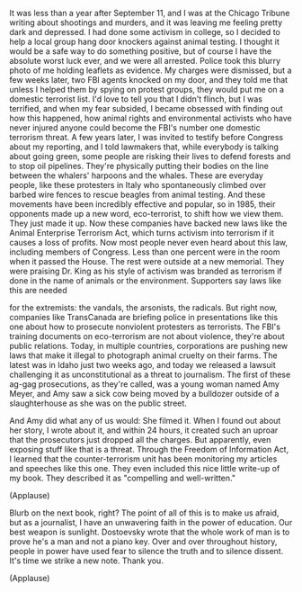 
It was less than a year after September 11,
and I was at the Chicago Tribune
writing about shootings and murders,
and it was leaving me feeling
pretty dark and depressed.
I had done some activism in college,
so I decided to help a local group
hang door knockers against animal testing.
I thought it would be a safe way
to do something positive,
but of course I have the absolute worst luck ever,
and we were all arrested.
Police took this blurry photo of me
holding leaflets as evidence.
My charges were dismissed,
but a few weeks later,
two FBI agents knocked on my door,
and they told me that unless I helped them
by spying on protest groups,
they would put me on a domestic terrorist list.
I&#39;d love to tell you that I didn&#39;t flinch,
but I was terrified,
and when my fear subsided,
I became obsessed with finding out
how this happened,
how animal rights and environmental activists
who have never injured anyone
could become the FBI&#39;s number one
domestic terrorism threat.
A few years later, I was invited to testify
before Congress about my reporting,
and I told lawmakers that, while everybody
is talking about going green,
some people are risking their lives
to defend forests and to stop oil pipelines.
They&#39;re physically putting their bodies on the line
between the whalers&#39; harpoons and the whales.
These are everyday people,
like these protesters in Italy
who spontaneously climbed over
barbed wire fences to rescue beagles
from animal testing.
And these movements have been incredibly effective
and popular,
so in 1985, their opponents made up a new word,
eco-terrorist,
to shift how we view them.
They just made it up.
Now these companies have backed new laws
like the Animal Enterprise Terrorism Act,
which turns activism into terrorism
if it causes a loss of profits.
Now most people never even heard about this law,
including members of Congress.
Less than one percent were in the room
when it passed the House.
The rest were outside at a new memorial.
They were praising Dr. King
as his style of activism was branded as terrorism
if done in the name of animals or the environment.
Supporters say laws like this are needed

for the extremists:
the vandals, the arsonists, the radicals.
But right now, companies like TransCanada
are briefing police in presentations like this one
about how to prosecute nonviolent protesters
as terrorists.
The FBI&#39;s training documents on eco-terrorism
are not about violence,
they&#39;re about public relations.
Today, in multiple countries,
corporations are pushing new laws
that make it illegal to photograph
animal cruelty on their farms.
The latest was in Idaho just two weeks ago,
and today we released a lawsuit
challenging it as unconstitutional
as a threat to journalism.
The first of these ag-gag prosecutions,
as they&#39;re called,
was a young woman named Amy Meyer,
and Amy saw a sick cow being moved
by a bulldozer outside of a slaughterhouse
as she was on the public street.

And Amy did what any of us would:
She filmed it.
When I found out about her story, I wrote about it,
and within 24 hours, it created such an uproar
that the prosecutors just dropped all the charges.
But apparently, even exposing stuff like that
is a threat.
Through the Freedom of Information Act,
I learned that the counter-terrorism unit
has been monitoring my articles
and speeches like this one.
They even included this nice
little write-up of my book.
They described it as &quot;compelling and well-written.&quot;

(Applause)

Blurb on the next book, right?
The point of all of this is to make us afraid,
but as a journalist, I have an unwavering faith
in the power of education.
Our best weapon is sunlight.
Dostoevsky wrote that the whole work of man
is to prove he&#39;s a man and not a piano key.
Over and over throughout history,
people in power have used fear
to silence the truth and to silence dissent.
It&#39;s time we strike a new note.
Thank you.

(Applause)

